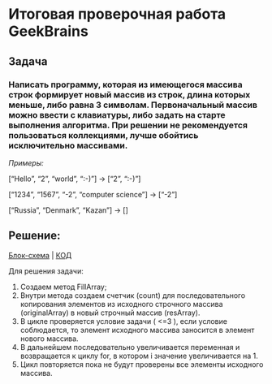 # Итоговая проверочная работа GeekBrains

## Задача

### Написать программу, которая из имеющегося массива строк формирует новый массив из строк, длина которых меньше, либо равна 3 символам. Первоначальный массив можно ввести с  клавиатуры, либо задать на старте выполнения алгоритма. При решении не рекомендуется пользоваться коллекциями, лучше обойтись исключительно массивами.

*Примеры:*

[“Hello”, “2”, “world”, “:-)”] → [“2”, “:-)”]

[“1234”, “1567”, “-2”, “computer science”] → [“-2”]

[“Russia”, “Denmark”, “Kazan”] → []

## Решение:

[Блок-схема](diagram.drawio.png) | [КОД](Program.cs)

Для решения задачи:
1. Создаем метод FillArray;
2. Внутри метода создаем счетчик (count) для последовательного копирования элементов из исходного строчного массива (originalArray) в новый строчный массив (resArray).
3. В цикле проверяется условие задачи ( <=3 ), если условие соблюдается, то элемент исходного массива заносится в элемент нового массива. 
4. В дальнейшем последовательно увеличивается переменная и возвращается к циклу for, в котором i значение увеличивается на 1. 
5. Цикл повторяется пока не будут проверены все элементы исходного массива.
